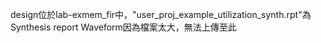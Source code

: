 design位於lab-exmem_fir中，"user_proj_example_utilization_synth.rpt"為Synthesis report
Waveform因為檔案太大，無法上傳至此
